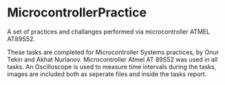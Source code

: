 # MicrocontrollerPractice
A set of practices and challanges performed via microcontroller ATMEL AT89S52.

These tasks are completed for Microcontroller Systems practices, by Onur Tekin and Akhat Nurlanov. 
Microcontroller Atmel AT 89S52 was used in all tasks.
An Oscilloscope is used to measure time intervals during the tasks, images are included both as seperate files and inside the tasks report.
